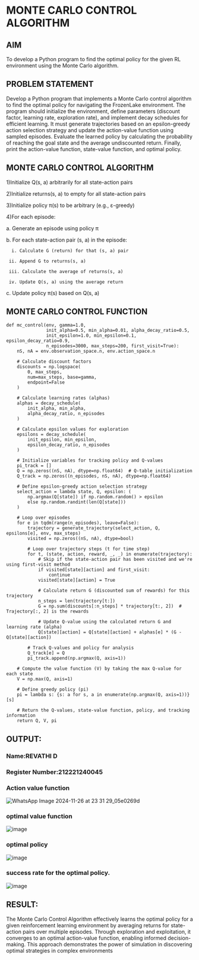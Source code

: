 # MONTE CARLO CONTROL ALGORITHM

## AIM
To develop a Python program to find the optimal policy for the given RL environment using the Monte Carlo algorithm.


## PROBLEM STATEMENT
Develop a Python program that implements a Monte Carlo control algorithm to find the optimal policy for navigating the FrozenLake environment. The program should initialize the environment, define parameters (discount factor, learning rate, exploration rate), and implement decay schedules for efficient learning. It must generate trajectories based on an epsilon-greedy action selection strategy and update the action-value function using sampled episodes. Evaluate the learned policy by calculating the probability of reaching the goal state and the average undiscounted return. Finally, print the action-value function, state-value function, and optimal policy.


## MONTE CARLO CONTROL ALGORITHM
1)Initialize Q(s, a) arbitrarily for all state-action pairs

2)Initialize returns(s, a) to empty for all state-action pairs

3)Initialize policy π(s) to be arbitrary (e.g., ε-greedy)

4)For each episode:

a. Generate an episode using policy π

b. For each state-action pair (s, a) in the episode:

      i. Calculate G (return) for that (s, a) pair 

     ii. Append G to returns(s, a)

     iii. Calculate the average of returns(s, a)

     iv. Update Q(s, a) using the average return

c. Update policy π(s) based on Q(s, a)



## MONTE CARLO CONTROL FUNCTION
```
def mc_control(env, gamma=1.0,
               init_alpha=0.5, min_alpha=0.01, alpha_decay_ratio=0.5,
               init_epsilon=1.0, min_epsilon=0.1, epsilon_decay_ratio=0.9,
               n_episodes=3000, max_steps=200, first_visit=True):
    nS, nA = env.observation_space.n, env.action_space.n

    # Calculate discount factors
    discounts = np.logspace(
        0, max_steps,
        num=max_steps, base=gamma,
        endpoint=False
    )

    # Calculate learning rates (alphas)
    alphas = decay_schedule(
        init_alpha, min_alpha,
        alpha_decay_ratio, n_episodes
    )

    # Calculate epsilon values for exploration
    epsilons = decay_schedule(
        init_epsilon, min_epsilon,
        epsilon_decay_ratio, n_episodes
    )

    # Initialize variables for tracking policy and Q-values
    pi_track = []
    Q = np.zeros((nS, nA), dtype=np.float64)  # Q-table initialization
    Q_track = np.zeros((n_episodes, nS, nA), dtype=np.float64)

    # Define epsilon-greedy action selection strategy
    select_action = lambda state, Q, epsilon: (
        np.argmax(Q[state]) if np.random.random() > epsilon
        else np.random.randint(len(Q[state]))
    )

    # Loop over episodes
    for e in tqdm(range(n_episodes), leave=False):
        trajectory = generate_trajectory(select_action, Q, epsilons[e], env, max_steps)
        visited = np.zeros((nS, nA), dtype=bool)

        # Loop over trajectory steps (t for time step)
        for t, (state, action, reward, _, _) in enumerate(trajectory):
            # Skip if the state-action pair has been visited and we're using first-visit method
            if visited[state][action] and first_visit:
                continue
            visited[state][action] = True

            # Calculate return G (discounted sum of rewards) for this trajectory
            n_steps = len(trajectory[t:])
            G = np.sum(discounts[:n_steps] * trajectory[t:, 2])  # Trajectory[:, 2] is the rewards

            # Update Q-value using the calculated return G and learning rate (alpha)
            Q[state][action] = Q[state][action] + alphas[e] * (G - Q[state][action])

        # Track Q-values and policy for analysis
        Q_track[e] = Q
        pi_track.append(np.argmax(Q, axis=1))

    # Compute the value function (V) by taking the max Q-value for each state
    V = np.max(Q, axis=1)

    # Define greedy policy (pi)
    pi = lambda s: {s: a for s, a in enumerate(np.argmax(Q, axis=1))}[s]

    # Return the Q-values, state-value function, policy, and tracking information
    return Q, V, pi
```
## OUTPUT:
### Name:REVATHI D
### Register Number:212221240045

### Action value function

![WhatsApp Image 2024-11-26 at 23 31 29_05e0269d](https://github.com/user-attachments/assets/e6c978ad-f3d9-4d85-b2df-75192b017a86)

### optimal value function
![image](https://github.com/user-attachments/assets/386bc525-c782-4ac2-a17b-892f82c47298)

### optimal policy
![image](https://github.com/user-attachments/assets/9ff5bf4a-65fc-461b-9030-2c15e96b9380)

### success rate for the optimal policy.
![image](https://github.com/user-attachments/assets/9aa827c9-8494-465a-ae32-34a6806ebe35)


## RESULT:

The Monte Carlo Control Algorithm effectively learns the optimal policy for a given reinforcement learning environment by averaging returns for state-action pairs over multiple episodes. Through exploration and exploitation, it converges to an optimal action-value function, enabling informed decision-making. This approach demonstrates the power of simulation in discovering optimal strategies in complex environments
